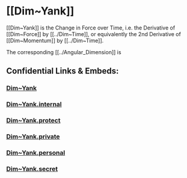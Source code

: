 ﻿
# [[Dim~Yank]] 

[[Dim~Yank]] is the Change in Force over Time, 
i.e. the Derivative of [[Dim~Force]] by [[../Dim~Time]], 
or equivalently the 2nd Derivative of [[Dim~Momentum]] by [[../Dim~Time]]. 

The corresponding [[../Angular_Dimension]] is 

## Confidential Links & Embeds: 

### [Dim~Yank](/_public/Dimension/Linear_Dimension/Dim~Yank.md) 

### [Dim~Yank.internal](/_internal/Dimension/Linear_Dimension/Dim~Yank.internal.md) 

### [Dim~Yank.protect](/_protect/Dimension/Linear_Dimension/Dim~Yank.protect.md) 

### [Dim~Yank.private](/_private/Dimension/Linear_Dimension/Dim~Yank.private.md) 

### [Dim~Yank.personal](/_personal/Dimension/Linear_Dimension/Dim~Yank.personal.md) 

### [Dim~Yank.secret](/_secret/Dimension/Linear_Dimension/Dim~Yank.secret.md) 
